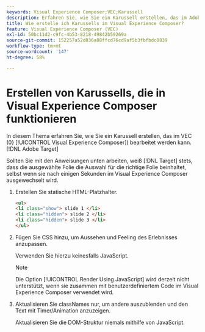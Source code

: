 ```yaml
---
keywords: Visual Experience Composer;VEC;Karussell
description: Erfahren Sie, wie Sie ein Karussell erstellen, das im Adobe [!DNL Target] Visual Experience Composer (VEC) bearbeitet werden kann.
title: Wie erstelle ich Karussells im Visual Experience Composer?
feature: Visual Experience Composer (VEC)
exl-id: 50bc11d2-c9fc-4b53-8218-49842b59269a
source-git-commit: 152257a52d836a88ffcd76cd9af5b3fbfbdc0839
workflow-type: tm+mt
source-wordcount: '147'
ht-degree: 58%

---
```


# Erstellen von Karussells, die in Visual Experience Composer funktionieren

In diesem Thema erfahren Sie, wie Sie ein Karussell erstellen, das im VEC (0} [!UICONTROL Visual Experience Composer]) bearbeitet werden kann.[!DNL Adobe Target]

Sollten Sie mit den Anweisungen unten arbeiten, weiß [!DNL Target] stets, dass die ausgewählte Folie die Auswahl für die richtige Folie beinhaltet, selbst wenn sie nach einigen Sekunden im Visual Experience Composer ausgewechselt wird.

1. Erstellen Sie statische HTML-Platzhalter.

   ```html
   <ul>
   <li class="show"> slide 1 </li>
   <li class="hidden"> slide 2 </li>
   <li class="hidden"> slide 3 </li>
   </ul>
   ```

1. Fügen Sie CSS hinzu, um Aussehen und Feeling des Erlebnisses anzupassen.

   Verwenden Sie hierzu keinesfalls JavaScript.

   >[!NOTE]
   >
   >Die Option [!UICONTROL Render Using JavaScript] wird derzeit nicht unterstützt, wenn sie zusammen mit benutzerdefiniertem Code im Visual Experience Composer verwendet wird.

1. Aktualisieren Sie classNames nur, um andere auszublenden und den Text mit Timer/Animation anzuzeigen.

   Aktualisieren Sie die DOM-Struktur niemals mithilfe von JavaScript.
